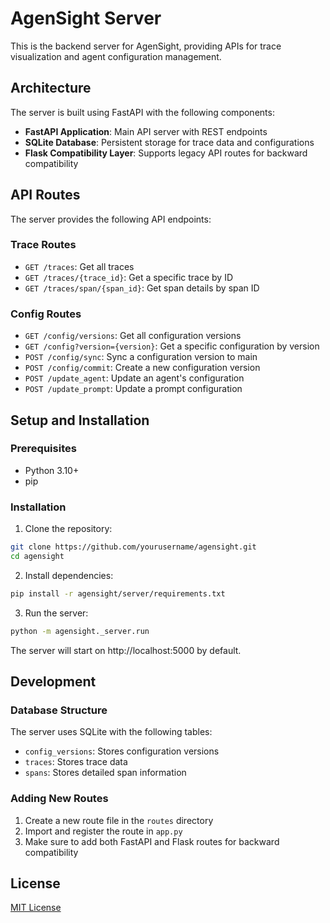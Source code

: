 # AgenSight Server

This is the backend server for AgenSight, providing APIs for trace visualization and agent configuration management.

## Architecture

The server is built using FastAPI with the following components:

- **FastAPI Application**: Main API server with REST endpoints
- **SQLite Database**: Persistent storage for trace data and configurations
- **Flask Compatibility Layer**: Supports legacy API routes for backward compatibility

## API Routes

The server provides the following API endpoints:

### Trace Routes
- `GET /traces`: Get all traces
- `GET /traces/{trace_id}`: Get a specific trace by ID
- `GET /traces/span/{span_id}`: Get span details by span ID

### Config Routes
- `GET /config/versions`: Get all configuration versions
- `GET /config?version={version}`: Get a specific configuration by version
- `POST /config/sync`: Sync a configuration version to main
- `POST /config/commit`: Create a new configuration version
- `POST /update_agent`: Update an agent's configuration
- `POST /update_prompt`: Update a prompt configuration

## Setup and Installation

### Prerequisites
- Python 3.10+
- pip

### Installation

1. Clone the repository:
```bash
git clone https://github.com/yourusername/agensight.git
cd agensight
```

2. Install dependencies:
```bash
pip install -r agensight/server/requirements.txt
```

3. Run the server:
```bash
python -m agensight._server.run
```

The server will start on http://localhost:5000 by default.

## Development

### Database Structure

The server uses SQLite with the following tables:

- `config_versions`: Stores configuration versions
- `traces`: Stores trace data
- `spans`: Stores detailed span information

### Adding New Routes

1. Create a new route file in the `routes` directory
2. Import and register the route in `app.py`
3. Make sure to add both FastAPI and Flask routes for backward compatibility

## License

[MIT License](LICENSE) 